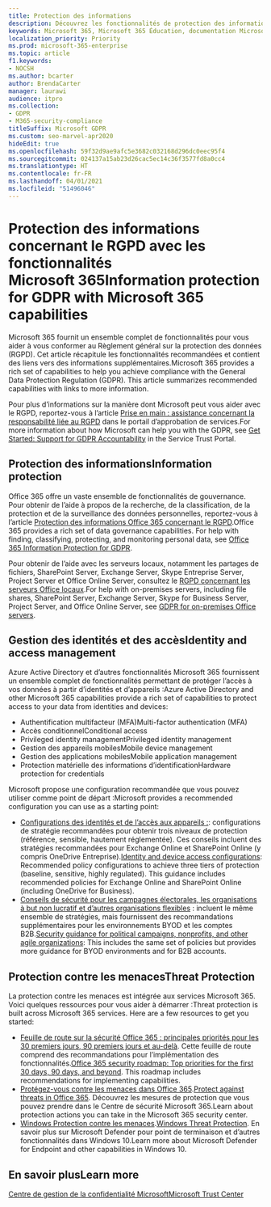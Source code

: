 ```yaml
---
title: Protection des informations
description: Découvrez les fonctionnalités de protection des informations dans Microsoft 365 pour le règlement général sur la protection des données (RGPD).
keywords: Microsoft 365, Microsoft 365 Éducation, documentation Microsoft 365, RGPD
localization_priority: Priority
ms.prod: microsoft-365-enterprise
ms.topic: article
f1.keywords:
- NOCSH
ms.author: bcarter
author: BrendaCarter
manager: laurawi
audience: itpro
ms.collection:
- GDPR
- M365-security-compliance
titleSuffix: Microsoft GDPR
ms.custom: seo-marvel-apr2020
hideEdit: true
ms.openlocfilehash: 59f32d9ae9afc5e3682c032168d296dc0eec95f4
ms.sourcegitcommit: 024137a15ab23d26cac5ec14c36f3577fd8a0cc4
ms.translationtype: HT
ms.contentlocale: fr-FR
ms.lasthandoff: 04/01/2021
ms.locfileid: "51496046"
---
```

# <a name="information-protection-for-gdpr-with-microsoft-365-capabilities"></a><span data-ttu-id="759f4-104">Protection des informations concernant le RGPD avec les fonctionnalités Microsoft 365</span><span class="sxs-lookup"><span data-stu-id="759f4-104">Information protection for GDPR with Microsoft 365 capabilities</span></span>

<span data-ttu-id="759f4-p101">Microsoft 365 fournit un ensemble complet de fonctionnalités pour vous aider à vous conformer au Règlement général sur la protection des données (RGPD). Cet article récapitule les fonctionnalités recommandées et contient des liens vers des informations supplémentaires.</span><span class="sxs-lookup"><span data-stu-id="759f4-p101">Microsoft 365 provides a rich set of capabilities to help you achieve compliance with the General Data Protection Regulation (GDPR). This article summarizes recommended capabilities with links to more information.</span></span>

<span data-ttu-id="759f4-107">Pour plus d’informations sur la manière dont Microsoft peut vous aider avec le RGPD, reportez-vous à l’article [Prise en main : assistance concernant la responsabilité liée au RGPD](https://servicetrust.microsoft.com/ViewPage/GDPRGetStarted) dans le portail d’approbation de services.</span><span class="sxs-lookup"><span data-stu-id="759f4-107">For more information about how Microsoft can help you with the GDPR, see [Get Started: Support for GDPR Accountability](https://servicetrust.microsoft.com/ViewPage/GDPRGetStarted) in the Service Trust Portal.</span></span>

## <a name="information-protection"></a><span data-ttu-id="759f4-108">Protection des informations</span><span class="sxs-lookup"><span data-stu-id="759f4-108">Information protection</span></span>

<span data-ttu-id="759f4-p102">Office 365 offre un vaste ensemble de fonctionnalités de gouvernance. Pour obtenir de l’aide à propos de la recherche, de la classification, de la protection et de la surveillance des données personnelles, reportez-vous à l’article [Protection des informations Office 365 concernant le RGPD](/microsoft-365/compliance/office-365-information-protection-for-gdpr).</span><span class="sxs-lookup"><span data-stu-id="759f4-p102">Office 365 provides a rich set of data governance capabilities. For help with finding, classifying, protecting, and monitoring personal data, see [Office 365 Information Protection for GDPR](/microsoft-365/compliance/office-365-information-protection-for-gdpr).</span></span>

<span data-ttu-id="759f4-111">Pour obtenir de l’aide avec les serveurs locaux, notamment les partages de fichiers, SharePoint Server, Exchange Server, Skype Entreprise Server, Project Server et Office Online Server, consultez le [RGPD concernant les serveurs Office locaux](/microsoft-365/compliance/gdpr-for-office-servers).</span><span class="sxs-lookup"><span data-stu-id="759f4-111">For help with on-premises servers, including file shares, SharePoint Server, Exchange Server, Skype for Business Server, Project Server, and Office Online Server, see [GDPR for on-premises Office servers](/microsoft-365/compliance/gdpr-for-office-servers).</span></span> 

## <a name="identity-and-access-management"></a><span data-ttu-id="759f4-112">Gestion des identités et des accès</span><span class="sxs-lookup"><span data-stu-id="759f4-112">Identity and access management</span></span>

<span data-ttu-id="759f4-113">Azure Active Directory et d’autres fonctionnalités Microsoft 365 fournissent un ensemble complet de fonctionnalités permettant de protéger l’accès à vos données à partir d’identités et d’appareils :</span><span class="sxs-lookup"><span data-stu-id="759f4-113">Azure Active Directory and other Microsoft 365 capabilities provide a rich set of capabilities to protect access to your data from identities and devices:</span></span>

- <span data-ttu-id="759f4-114">Authentification multifacteur (MFA)</span><span class="sxs-lookup"><span data-stu-id="759f4-114">Multi-factor authentication (MFA)</span></span>
- <span data-ttu-id="759f4-115">Accès conditionnel</span><span class="sxs-lookup"><span data-stu-id="759f4-115">Conditional access</span></span>
- <span data-ttu-id="759f4-116">Privileged identity management</span><span class="sxs-lookup"><span data-stu-id="759f4-116">Privileged identity management</span></span>
- <span data-ttu-id="759f4-117">Gestion des appareils mobiles</span><span class="sxs-lookup"><span data-stu-id="759f4-117">Mobile device management</span></span>
- <span data-ttu-id="759f4-118">Gestion des applications mobiles</span><span class="sxs-lookup"><span data-stu-id="759f4-118">Mobile application management</span></span>
- <span data-ttu-id="759f4-119">Protection matérielle des informations d’identification</span><span class="sxs-lookup"><span data-stu-id="759f4-119">Hardware protection for credentials</span></span>

<span data-ttu-id="759f4-120">Microsoft propose une configuration recommandée que vous pouvez utiliser comme point de départ :</span><span class="sxs-lookup"><span data-stu-id="759f4-120">Microsoft provides a recommended configuration you can use as a starting point:</span></span>

- <span data-ttu-id="759f4-p103">[Configurations des identités et de l’accès aux appareils :](/microsoft-365/security/office-365-security/microsoft-365-policies-configurations): configurations de stratégie recommandées pour obtenir trois niveaux de protection (référence, sensible, hautement réglementée). Ces conseils incluent des stratégies recommandées pour Exchange Online et SharePoint Online (y compris OneDrive Entreprise).</span><span class="sxs-lookup"><span data-stu-id="759f4-p103">[Identity and device access configurations](/microsoft-365/security/office-365-security/microsoft-365-policies-configurations): Recommended policy configurations to achieve three tiers of protection (baseline, sensitive, highly regulated). This guidance includes recommended policies for Exchange Online and SharePoint Online (including OneDrive for Business).</span></span>
- <span data-ttu-id="759f4-123">[Conseils de sécurité pour les campagnes électorales, les organisations à but non lucratif et d’autres organisations flexibles](/microsoft-365/security/office-365-security/microsoft-security-guidance-for-political-campaigns-nonprofits-and-other-agile-o) : incluent le même ensemble de stratégies, mais fournissent des recommandations supplémentaires pour les environnements BYOD et les comptes B2B.</span><span class="sxs-lookup"><span data-stu-id="759f4-123">[Security guidance for political campaigns, nonprofits, and other agile organizations](/microsoft-365/security/office-365-security/microsoft-security-guidance-for-political-campaigns-nonprofits-and-other-agile-o): This includes the same set of policies but provides more guidance for BYOD environments and for B2B accounts.</span></span>

## <a name="threat-protection"></a><span data-ttu-id="759f4-124">Protection contre les menaces</span><span class="sxs-lookup"><span data-stu-id="759f4-124">Threat Protection</span></span>

<span data-ttu-id="759f4-p104">La protection contre les menaces est intégrée aux services Microsoft 365. Voici quelques ressources pour vous aider à démarrer :</span><span class="sxs-lookup"><span data-stu-id="759f4-p104">Threat protection is built across Microsoft 365 services. Here are a few resources to get you started:</span></span>

- <span data-ttu-id="759f4-p105">[Feuille de route sur la sécurité Office 365 : principales priorités pour les 30 premiers jours, 90 premiers jours et au-delà](/microsoft-365/security/office-365-security/security-roadmap). Cette feuille de route comprend des recommandations pour l’implémentation des fonctionnalités.</span><span class="sxs-lookup"><span data-stu-id="759f4-p105">[Office 365 security roadmap: Top priorities for the first 30 days, 90 days, and beyond](/microsoft-365/security/office-365-security/security-roadmap). This roadmap includes recommendations for implementing capabilities.</span></span> 
- <span data-ttu-id="759f4-129">[Protégez-vous contre les menaces dans Office 365](/microsoft-365/security/office-365-security/protect-against-threats).</span><span class="sxs-lookup"><span data-stu-id="759f4-129">[Protect against threats in Office 365](/microsoft-365/security/office-365-security/protect-against-threats).</span></span> <span data-ttu-id="759f4-130">Découvrez les mesures de protection que vous pouvez prendre dans le Centre de sécurité Microsoft 365.</span><span class="sxs-lookup"><span data-stu-id="759f4-130">Learn about protection actions you can take in the Microsoft 365 security center.</span></span>
- <span data-ttu-id="759f4-131">[Windows Protection contre les menaces](/windows/security/threat-protection/).</span><span class="sxs-lookup"><span data-stu-id="759f4-131">[Windows Threat Protection](/windows/security/threat-protection/).</span></span> <span data-ttu-id="759f4-132">En savoir plus sur Microsoft Defender pour point de terminaison et d’autres fonctionnalités dans Windows 10.</span><span class="sxs-lookup"><span data-stu-id="759f4-132">Learn more about Microsoft Defender for Endpoint and other capabilities in Windows 10.</span></span>

## <a name="learn-more"></a><span data-ttu-id="759f4-133">En savoir plus</span><span class="sxs-lookup"><span data-stu-id="759f4-133">Learn more</span></span>

[<span data-ttu-id="759f4-134">Centre de gestion de la confidentialité Microsoft</span><span class="sxs-lookup"><span data-stu-id="759f4-134">Microsoft Trust Center</span></span>](https://www.microsoft.com/trust-center/privacy/gdpr-overview)
